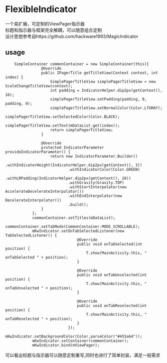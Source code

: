 # FlexibleIndicator
一个易扩展，可定制的ViewPager指示器  
标题和指示器与框架完全解耦，可以随意组合定制  
设计思想参考自https://github.com/hackware1993/MagicIndicator

## usage

        SimpleContainer commonContainer = new SimpleContainer(this){
                    @Override
                    public IPagerTitle getTitleView(Context context, int index) {
                        SimplePagerTitleView simplePagerTitleView = new ScaleChangeTitleView(context);
                        int padding = IndicatorHelper.dip2px(getContext(), 16);
                        simplePagerTitleView.setPadding(padding, 0, padding, 0);
                        simplePagerTitleView.setNormalColor(Color.LTGRAY);
                        simplePagerTitleView.setSelectedColor(Color.BLACK);
                        simplePagerTitleView.setText(mDataList.get(index));
                        return simplePagerTitleView;
                    }

                    @Override
                    protected IndicatorParameter provideIndicatorParameter() {
                        return new IndicatorParameter.Builder()
                                .withIndicatorHeight(IndicatorHelper.dip2px(getContext(), 3))
                                .withIndicatorColor(Color.GREEN)
                                .withLRPadding(IndicatorHelper.dip2px(getContext(), 20))
                                .withGravity(Gravity.TOP)
                                .withStartInterpolator(new AccelerateDecelerateInterpolator())
                                .withEndInterpolator(new DecelerateInterpolator())
                                .build();
                    }
                };
                commonContainer.setTitles(mDataList);
                commonContainer.setTabMode(CommonContainer.MODE_SCROLLABLE);
                mKwIndicator.setOnTabSelectedListener(new TabSelectedListener() {
                                    @Override
                                    public void onTabSelected(int position) {
                                        T.show(MainActivity.this, " onTabSelected " + position);
                                    }

                                    @Override
                                    public void onTabUnselected(int position) {
                                        T.show(MainActivity.this, " onTabUnselected " + position);
                                    }

                                    @Override
                                    public void onTabReselected(int position) {
                                        T.show(MainActivity.this, " onTabReselected " + position);
                                    }
                                });
                mKwIndicator.setBackgroundColor(Color.parseColor("#455a64"));
                mKwIndicator.setContainer(commonContainer);
                mKwIndicator.bind(mViewPager);
        
 可以看出标题与指示器可以随意定制重写,同时也进行了简单封装，满足一般需求
